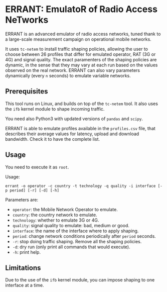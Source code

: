 ERRANT: EmulatoR of Radio Access NeTworks
=========================================

ERRANT is an advanced emulator of radio access networks, tuned thank to a large-scale measurement campaign on operational mobile networks.

It uses `tc-netem` to install traffic shaping policies, allowing the user to choose between 26 profiles that differ for emulated operator, RAT (3G or 4G) and signal quality. The exact paramenters of the shaping policies are dynamic, in the sense that they may vary at each run based on the values observed on the real network. ERRANT can also vary parameters dynamically (every `n` seconds) to emulate variable networks.

## Prerequisites

This tool runs on Linux, and builds on top of the `tc-netem` tool.
It also uses the `ifb` kernel module to shape incoming traffic.

You need also Python3 with updated versions of `pandas` and `scipy`.

ERRANT is able to emulate profiles available in the `profiles.csv` file, that describes their average values for latency, upload and download bandwidth. Check it to have the complete list.

## Usage

You need to execute it as `root`.

Usage:
```
errant -o operator -c country -t technology -q quality -i interface [-p period] [-r] [-d] [-h]
```

Parameters are:
* `operator`: the Mobile Network Operator to emulate.
* `country`: the country network to emulate.
* `technology`: whether to emulate 3G or 4G.
* `quality`: signal quality to emulate: bad, medium or good.
* `interface`: the name of the interface where to apply shaping.
* `period`: change network conditions periodically after `period` seconds.
* `-r`: stop doing traffic shaping. Remove all the shaping policies.
* `-d`: dry run (only print all commands that would execute).
* `-h`: print help.

## Limitations

Due to the use of the `ifb` kernel module, you can impose shaping to one interface at a time.



